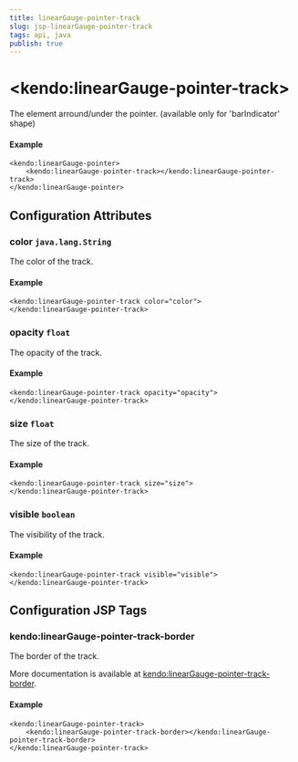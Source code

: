 ```yaml
---
title: linearGauge-pointer-track
slug: jsp-linearGauge-pointer-track
tags: api, java
publish: true
---
```


# \<kendo:linearGauge-pointer-track\>

The element arround/under the pointer.
(available only for 'barIndicator' shape)

#### Example
    <kendo:linearGauge-pointer>
        <kendo:linearGauge-pointer-track></kendo:linearGauge-pointer-track>
    </kendo:linearGauge-pointer>

## Configuration Attributes

### color `java.lang.String`

The color of the track.

#### Example
    <kendo:linearGauge-pointer-track color="color">
    </kendo:linearGauge-pointer-track>

### opacity `float`

The opacity of the track.

#### Example
    <kendo:linearGauge-pointer-track opacity="opacity">
    </kendo:linearGauge-pointer-track>

### size `float`

The size of the track.

#### Example
    <kendo:linearGauge-pointer-track size="size">
    </kendo:linearGauge-pointer-track>

### visible `boolean`

The visibility of the track.

#### Example
    <kendo:linearGauge-pointer-track visible="visible">
    </kendo:linearGauge-pointer-track>


##  Configuration JSP Tags

### kendo:linearGauge-pointer-track-border

The border of the track.

More documentation is available at [kendo:linearGauge-pointer-track-border](lineargauge/pointer-track-border).

#### Example

    <kendo:linearGauge-pointer-track>
        <kendo:linearGauge-pointer-track-border></kendo:linearGauge-pointer-track-border>
    </kendo:linearGauge-pointer-track>

 
